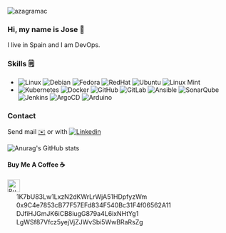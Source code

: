 <p align="left"> <img src="https://komarev.com/ghpvc/?username=azagramac&label=Profile%20views&color=0e75b6&style=flat" alt="azagramac" /> </p>

### Hi, my name is Jose 👋
I live in Spain and I am DevOps.

### Skills 🗒
* ![Linux](https://img.shields.io/badge/OS-Linux-informational?style=flat&logo=linux&logoColor=white&color=2bbc8a) ![Debian](https://img.shields.io/badge/OS-Debian-informational?style=flat&logo=debian&logoColor=white&color=d70a53) ![Fedora](https://img.shields.io/badge/OS-Fedora-informational?style=flat&logo=fedora&logoColor=white&color=0B57A4) ![RedHat](https://img.shields.io/badge/OS-RedHat-informational?style=flat&logo=redhat&logoColor=white&color=CC0000) ![Ubuntu](https://img.shields.io/badge/OS-Ubuntu-informational?style=flat&logo=ubuntu&logoColor=white&color=dd4814) ![Linux Mint](https://img.shields.io/badge/OS-LinuxMint-informational?style=flat&logo=linuxmint&logoColor=white&color=3EB489) 
* ![Kubernetes](https://img.shields.io/badge/Kubernetes-informational?style=flat&logo=kubernetes&logoColor=white&color=3970e4) ![Docker](https://img.shields.io/badge/Docker-informational?style=flat&logo=docker&logoColor=white&color=0db7ed) ![GitHub](https://img.shields.io/badge/GitHub-informational?style=flat&logo=github&logoColor=white&color=171515) ![GitLab](https://img.shields.io/badge/GitLab-informational?style=flat&logo=gitlab&logoColor=white&color=fca326) ![Ansible](https://img.shields.io/badge/Ansible-informational?style=flat&logo=ansible&logoColor=white&color=000000) ![SonarQube](https://img.shields.io/badge/SonarQube-informational?style=flat&logo=sonarqube&logoColor=white&color=42c2f5) ![Jenkins](https://img.shields.io/badge/Jenkins-informational?style=flat&logo=jenkins&logoColor=white&color=48728B) ![ArgoCD](https://img.shields.io/badge/ArgoCD-informational?style=flat&logo=argo&logoColor=white&color=000080) ![Arduino](https://img.shields.io/badge/Arduino-informational?style=flat&logo=arduino&logoColor=white&color=008184)

### Contact
Send mail [✉️](mailto:josel.azagra@pm.me?Subject=from%20github) or with [![Linkedin](https://img.shields.io/badge/-Jose-blue?style=flat-square&logo=Linkedin&logoColor=white&link=https://www.linkedin.com/in/joselazagra/)](https://www.linkedin.com/in/joselazagra/) 

![Anurag's GitHub stats](https://github-readme-stats.vercel.app/api?username=AzagraMac\&rank_icon=github\&border_color=2e4058)

#### Buy Me A Coffee ☕️
<a href="https://www.paypal.com/paypalme/azagramac" target="_blank"><img src="https://www.nopcommerce.com/images/thumbs/0005707_paypalme-payment-method.png" alt="Buy Me A Coffee" style="height: 28px !important;" /></a> <br>
<img src="https://cdn3.emoji.gg/emojis/4586-bitcoin-logo.png" width="16" height="16" /> 1K7bU83Lw1LxzN2dKWrLrWjA51HDpfyzWm <br>
<img src="https://cdn3.emoji.gg/emojis/7675-ethereum.png" width="16" height="16" /> 0x9C4e7853cB77F57EFd834F540Bc31F4f06562A11 <br>
<img src="https://user-images.githubusercontent.com/571796/234834948-f111b72f-d0c4-458c-bcc2-83a436edfdf5.png" width="16" height="16" /> DJfiHJGmJK6iCB8iugG879a4L6ixNHtYg1 <br>
<img src="https://cdn3.emoji.gg/emojis/5455-litecoin.png" width="16" height="16" /> LgWSf87Vfcz5yejVjZJWvSbi5WwBRaRsZg
